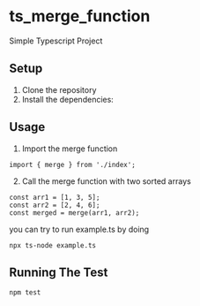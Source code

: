 # ts_merge_function
Simple Typescript Project

## Setup

1. Clone the repository
2. Install the dependencies:

## Usage

1. Import the merge function

```
import { merge } from './index';
```
2. Call the merge function with two sorted arrays

```
const arr1 = [1, 3, 5];
const arr2 = [2, 4, 6];
const merged = merge(arr1, arr2);
```

you can try to run example.ts by doing

```
npx ts-node example.ts
```

## Running The Test

```
npm test
```